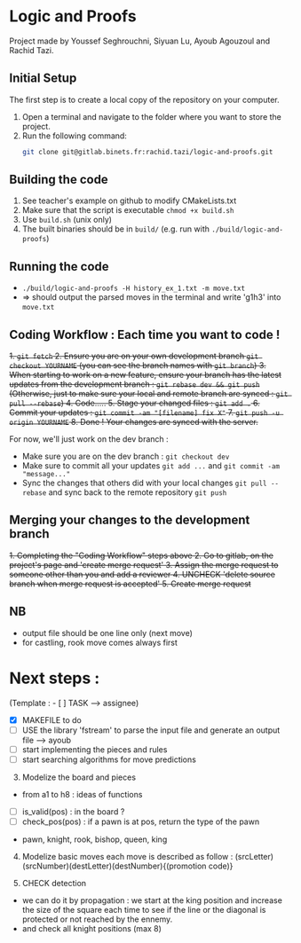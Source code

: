 # Logic and Proofs

Project made by Youssef Seghrouchni, Siyuan Lu, Ayoub Agouzoul and Rachid Tazi.

## Initial Setup
The first step is to create a local copy of the repository on your computer.

1. Open a terminal and navigate to the folder where you want to store the project.
2. Run the following command:
   ```bash
   git clone git@gitlab.binets.fr:rachid.tazi/logic-and-proofs.git
   ```

## Building the code
1. See teacher's example on github to modify CMakeLists.txt
2. Make sure that the script is executable ```chmod +x build.sh```
3. Use ```build.sh``` (unix only)
4. The built binaries should be in ```build/``` (e.g. run with ```./build/logic-and-proofs```)

## Running the code
- ```./build/logic-and-proofs -H history_ex_1.txt -m move.txt```
- => should output the parsed moves in the terminal and write 'g1h3' into ```move.txt```

## Coding Workflow : **Each time** you want to code !
~~1. ```git fetch```
2. Ensure you are on your own development branch ```git checkout YOURNAME``` (you can see the branch names with ```git branch```)
3. When starting to work on a new feature, ensure your branch has the latest updates from the development branch : ```git rebase dev && git push```
   (Otherwise, just to make sure your local and remote branch are synced : ```git pull --rebase```)
4. Code.....
5. Stage your changed files : ```git add .```
6. Commit your updates : ```git commit -am "[filename] fix X"```
7. ```git push -u origin YOURNAME```
8. Done ! Your changes are synced with the server.~~

For now, we'll just work on the dev branch :
- Make sure you are on the dev branch : ```git checkout dev```
- Make sure to commit all your updates ```git add ...``` and ```git commit -am "message..."```
- Sync the changes that others did with your local changes ```git pull --rebase``` and sync back to the remote repository ```git push``` 


## Merging your changes to the development branch
~~1. Completing the "Coding Workflow" steps above
2. Go to gitlab, on the project's page and 'create merge request'
3. Assign the merge request to someone other than you and add a reviewer
4. UNCHECK 'delete source branch when merge request is accepted'
5. Create merge request~~

## NB
- output file should be one line only (next move)
- for castling, rook move comes always first

# Next steps : 
(Template : - [ ] TASK --> assignee)
- [x] MAKEFILE to do
- [ ] USE the library 'fstream' to parse the input file and generate an output file --> ayoub
- [ ] start implementing the pieces and rules
- [ ] start searching algorithms for move predictions

3. Modelize the board and pieces
- from a1 to h8 : ideas of functions
- [ ] is_valid(pos) : in the board ?
- [ ] check_pos(pos) : if a pawn is at pos, return the type of the pawn

- pawn, knight, rook, bishop, queen, king

4. Modelize basic moves
each move is described as follow : (srcLetter)(srcNumber)(destLetter)(destNumber){(promotion code)}

5. CHECK detection
- we can do it by propagation : we start at the king position and increase the size of the square each time to see if the line or the diagonal is protected or not reached by the ennemy. 
- and check all knight positions (max 8)